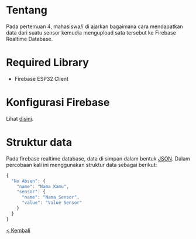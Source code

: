 # Tentang
Pada pertemuan 4, mahasiswa/i di ajarkan bagaimana cara mendapatkan data dari suatu sensor kemudia mengupload sata tersebut ke Firebase Realtime Database.

# Required Library
- Firebase ESP32 Client

# Konfigurasi Firebase
Lihat [disini](../Pertemuan_2).

# Struktur data
Pada firebase realtime database, data di simpan dalam bentuk [JSON](https://www.json.org/json-en.html). Dalam percobaan kali ini menggunakan struktur data sebagai berikut:
```javascript
{
  "No Absen": {
    "name": "Nama Kamu",
    "sensor": {
      "name": "Nama Sensor",
      "value": "Value Sensor"
    }
  }
}
```

[< Kembali](https://github.com/Irvan789/Sistem-Embeded)